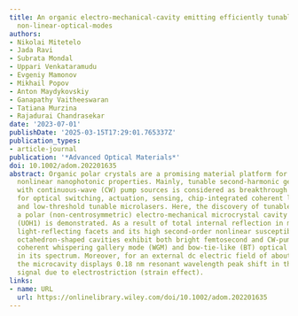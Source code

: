 ```yaml
---
title: An organic electro-mechanical-cavity emitting efficiently tunable, continuous-wave-pumped
  non-linear-optical-modes
authors:
- Nikolai Mitetelo
- Jada Ravi
- Subrata Mondal
- Uppari Venkataramudu
- Evgeniy Mamonov
- Mikhail Popov
- Anton Maydykovskiy
- Ganapathy Vaitheeswaran
- Tatiana Murzina
- Rajadurai Chandrasekar
date: '2023-07-01'
publishDate: '2025-03-15T17:29:01.765337Z'
publication_types:
- article-journal
publication: '*Advanced Optical Materials*'
doi: 10.1002/adom.202201635
abstract: Organic polar crystals are a promising material platform for achieving unique
  nonlinear nanophotonic properties. Mainly, tunable second-harmonic generation (SHG)
  with continuous-wave (CW) pump sources is considered as breakthrough technology
  for optical switching, actuation, sensing, chip-integrated coherent light sources,
  and low-threshold tunable microlasers. Here, the discovery of tunable CW SHG in
  a polar (non-centrosymmetric) electro-mechanical microcrystal cavity of 4-(4-(methylthio)phenyl)-2,6-di(1H-pyrazol-1-yl)pyridine
  (UOH1) is demonstrated. As a result of total internal reflection in mirror-like
  light-reflecting facets and its high second-order nonlinear susceptibility, the
  octahedron-shaped cavities exhibit both bright femtosecond and CW-pumped SHG with
  coherent whispering gallery mode (WGM) and bow-tie-like (BT) optical modes excited
  in its spectrum. Moreover, for an external dc electric field of about 23 kV cm−1
  the microcavity displays 0.18 nm resonant wavelength peak shift in the second harmonic
  signal due to electrostriction (strain effect).
links:
- name: URL
  url: https://onlinelibrary.wiley.com/doi/10.1002/adom.202201635
---
```


